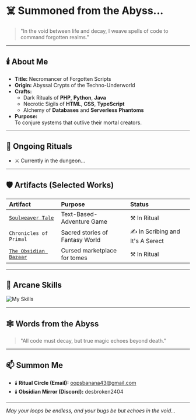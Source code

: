 
# ☠️ Summoned from the Abyss...

> "In the void between life and decay, I weave spells of code to command forgotten realms."

---

## 🕯️ About Me
- **Title:** Necromancer of Forgotten Scripts
- **Origin:** Abyssal Crypts of the Techno-Underworld
- **Crafts:**  
  - Dark Rituals of **PHP**, **Python**, **Java**
  - Necrotic Sigils of **HTML**, **CSS**, **TypeScript**
  - Alchemy of **Databases** and **Serverless Phantoms**
- **Purpose:**  
  To conjure systems that outlive their mortal creators.

---

## 📜 Ongoing Rituals
- ⚔️ Currently in the dungeon...

---

## 🛡️ Artifacts (Selected Works)
| Artifact | Purpose | Status |
|:----|:-------------|:-------|
| [`Soulweaver Tale`](https://github.com/Des-Tpt/Text_Based_Adventure-Game) | Text-Based-Adventure Game | ⚒️ In Ritual |
| `Chronicles of Primal` | Sacred stories of Fantasy World | ✍️ In Scribing and It's A Serect|
| [`The Obsidian Bazaar`](https://github.com/Des-Tpt/BookStore-Online) | Cursed marketplace for tomes | ⚒️ In Ritual |

---

## 🔮 Arcane Skills
![My Skills](https://skillicons.dev/icons?i=php,python,java,html,css,javascript,typescript)

---

## 🕸️ Words from the Abyss
> "All code must decay, but true magic echoes beyond death."

---

## 📫 Summon Me
- 🕯️ **Ritual Circle (Email):** [oopsbanana43@gmail.com](mailto:oopsbanana43@gmail.com)
- 🕯️ **Obsidian Mirror (Discord):** desbroken2404

---
  
*May your loops be endless, and your bugs be but echoes in the void...*

